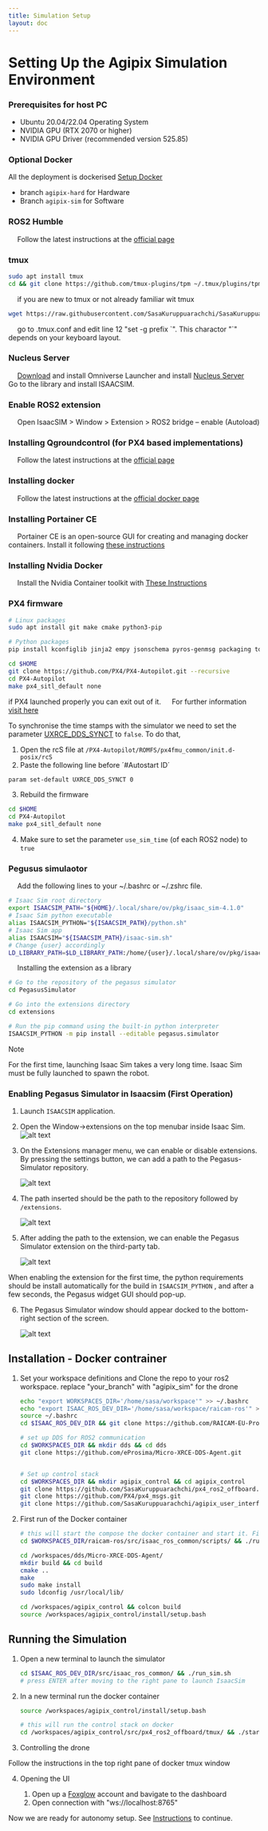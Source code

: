```yaml
---
title: Simulation Setup
layout: doc
---
```

# Setting Up the Agipix Simulation Environment

### Prerequisites for host PC
- Ubuntu 20.04/22.04 Operating System
- NVIDIA GPU (RTX 2070 or higher)
- NVIDIA GPU Driver (recommended version 525.85)

### Optional Docker
All the deployment is dockerised [Setup Docker](https://github.com/RAICAM-EU-Project/isaac_ros_common) 
- branch `agipix-hard` for Hardware
- Branch `agipix-sim` for Software

### ROS2 Humble 
&emsp; Follow the latest instructions at the [official page](https://docs.ros.org/en/humble/Installation.html)

### tmux
```bash
sudo apt install tmux
cd && git clone https://github.com/tmux-plugins/tpm ~/.tmux/plugins/tpm
```

&emsp; if you are new to tmux or not already familiar wit tmux
```bash
wget https://raw.githubusercontent.com/SasaKuruppuarachchi/SasaKuruppuarachchi/main/.tmux.conf -P ~/
```
&emsp; go to .tmux.conf and edit line 12 "set -g prefix \`". This charactor "\`" depends on your keyboard layout.

### Nucleus Server
&emsp; [Download](https://docs.omniverse.nvidia.com/install-guide/latest/workstation-install.html) and install Omniverse Launcher and install [Nucleus Server](https://docs.omniverse.nvidia.com/launcher/latest/workstation-launcher.html#collaboration-tab)
&emsp; Go to the library and install ISAACSIM.

### Enable ROS2 extension
&emsp; Open IsaacSIM > Window > Extension > ROS2 bridge – enable (Autoload)

### Installing Qgroundcontrol (for PX4 based implementations)
&emsp; Follow the latest instructions at the [official page](https://docs.qgroundcontrol.com/master/en/qgc-user-guide/getting_started/download_and_install.html)

### Installing docker
&emsp; Follow the latest instructions at the [official docker page](https://docs.docker.com/engine/install/ubuntu/)

### Installing Portainer CE
&emsp; Portainer CE is an open-source GUI for creating and managing docker containers. Install it following [these instructions](https://docs.portainer.io/start/install-ce/server/docker/linux)

### Installing Nvidia Docker
&emsp; Install the Nvidia Container toolkit with [These Instructions](https://docs.nvidia.com/datacenter/cloud-native/container-toolkit/latest/install-guide.html)

### PX4 firmware

```bash
# Linux packages
sudo apt install git make cmake python3-pip

# Python packages
pip install kconfiglib jinja2 empy jsonschema pyros-genmsg packaging toml numpy future

cd $HOME
git clone https://github.com/PX4/PX4-Autopilot.git --recursive
cd PX4-Autopilot
make px4_sitl_default none
```
if PX4 launched properly you can exit out of it.
&emsp; For further information [visit here](https://docs.px4.io/main/en/dev_setup/building_px4.html)

To synchronise the time stamps with the simulator we need to set the parameter [UXRCE_DDS_SYNCT](https://docs.px4.io/main/en/advanced_config/parameter_reference.html#UXRCE_DDS_SYNCT) to `false`. To do that,
1. Open the rcS file at `/PX4-Autopilot/ROMFS/px4fmu_common/init.d-posix/rcS`
2. Paste the following line before ´#Autostart ID´
```bash
param set-default UXRCE_DDS_SYNCT 0
```
3. Rebuild the firmware
```bash
cd $HOME
cd PX4-Autopilot
make px4_sitl_default none
```
4. Make sure to set the parameter `use_sim_time` (of each ROS2 node) to `true`

### Pegusus simulaotor
&emsp; Add the following lines to your ~/.bashrc or ~/.zshrc file.
```bash
# Isaac Sim root directory
export ISAACSIM_PATH="${HOME}/.local/share/ov/pkg/isaac_sim-4.1.0"
# Isaac Sim python executable
alias ISAACSIM_PYTHON="${ISAACSIM_PATH}/python.sh"
# Isaac Sim app
alias ISAACSIM="${ISAACSIM_PATH}/isaac-sim.sh"
# Change {user} accordingly
LD_LIBRARY_PATH=$LD_LIBRARY_PATH:/home/{user}/.local/share/ov/pkg/isaac_sim-2023.1.1/exts/omni.isaac.ros2_bridge/humble/lib
```
&emsp; Installing the extension as a library

```bash
# Go to the repository of the pegasus simulator
cd PegasusSimulator

# Go into the extensions directory
cd extensions

# Run the pip command using the built-in python interpreter
ISAACSIM_PYTHON -m pip install --editable pegasus.simulator
```

> [!NOTE]
> For the first time, launching Isaac Sim takes a very long time.
> Isaac Sim must be fully launched to spawn the robot.

### Enabling Pegasus Simulator in Isaacsim (First Operation)

1. Launch ``ISAACSIM`` application.

2. Open the Window->extensions on the top menubar inside Isaac Sim.
   ![alt text](https://github.com/PegasusSimulator/PegasusSimulator/blob/main/docs/_static/extensions_menu_bar.png)

3. On the Extensions manager menu, we can enable or disable extensions. By pressing the settings button, we can 
add a path to the Pegasus-Simulator repository.

   ![alt text](https://github.com/PegasusSimulator/PegasusSimulator/blob/main/docs/_static/extensions_widget.png)

4. The path inserted should be the path to the repository followed by ``/extensions``.

   ![alt text](https://github.com/PegasusSimulator/PegasusSimulator/blob/main/docs/_static/ading_extension_path.png)


5. After adding the path to the extension, we can enable the Pegasus Simulator extension on the third-party tab.

   ![alt text](https://github.com/PegasusSimulator/PegasusSimulator/blob/main/docs/_static/pegasus_inside_extensions_menu.png)


When enabling the extension for the first time, the python requirements should be install automatically for the build in 
``ISAACSIM_PYTHON`` , and after a few seconds, the Pegasus widget GUI should pop-up.

6. The Pegasus Simulator window should appear docked to the bottom-right section of the screen.

   ![alt text](https://github.com/PegasusSimulator/PegasusSimulator/blob/main/docs/_static/pegasus_gui_example.png)

## Installation - Docker contrainer

1. Set your workspace definitions and Clone the repo to your ros2 workspace. replace "your_branch" with "agipix_sim" for the drone
   ```bash
   echo "export WORKSPACES_DIR='/home/sasa/workspace'" >> ~/.bashrc
   echo "export ISAAC_ROS_DEV_DIR='/home/sasa/workspace/raicam-ros'" >> ~/.bashrc
   source ~/.bashrc
   cd $ISAAC_ROS_DEV_DIR && git clone https://github.com/RAICAM-EU-Project/isaac_ros_common.git -b your_branch
   
   # set up DDS for ROS2 communication
   cd $WORKSPACES_DIR && mkdir dds && cd dds
   git clone https://github.com/eProsima/Micro-XRCE-DDS-Agent.git
   

   # Set up control stack
   cd $WORKSPACES_DIR && mkdir agipix_control && cd agipix_control
   git clone https://github.com/SasaKuruppuarachchi/px4_ros2_offboard.git
   git clone https://github.com/PX4/px4_msgs.git
   git clone https://github.com/SasaKuruppuarachchi/agipix_user_interfaces.git

   ```

2. First run of the Docker container
   ```bash
   # this will start the compose the docker container and start it. First run might take up to 15 Minutes
   cd $WORKSPACES_DIR/raicam-ros/src/isaac_ros_common/scripts/ && ./run_dev.sh

   cd /workspaces/dds/Micro-XRCE-DDS-Agent/
   mkdir build && cd build
   cmake ..
   make
   sudo make install
   sudo ldconfig /usr/local/lib/

   cd /workspaces/agipix_control && colcon build
   source /workspaces/agipix_control/install/setup.bash
   ```

## Running the Simulation

1. Open a new terminal to launch the simulator
   ```bash
   cd $ISAAC_ROS_DEV_DIR/src/isaac_ros_common/ && ./run_sim.sh
   # press ENTER after moving to the right pane to launch IsaacSim
   ```

2. In a new terminal run the docker container
   ```bash
   source /workspaces/agipix_control/install/setup.bash

   # this will run the control stack on docker
   cd /workspaces/agipix_control/src/px4_ros2_offboard/tmux/ && ./start.sh
   ```
3. Controlling the drone

Follow the instructions in the top right pane of docker tmux window

4. Opening the UI

   1. Open up a [Foxglow](https://app.foxglove.dev/) account and bavigate to the dashboard
   2. Open connection with "ws://localhost:8765"

Now we are ready for autonomy setup. See [Instructions](../autonomy/1_perception.md) to continue.






